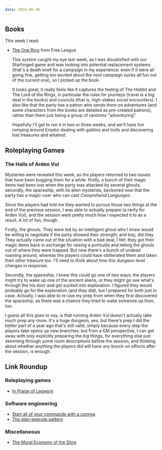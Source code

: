 ```yaml
---
date: 2024-06-30
---
```


## Books

This week I read:

- [The One Ring][] from Free League

  This system caught my eye last week, as I was dissatisfied with our Starforged
  game and was looking into potential replacement systems (that's a death knell
  for a campaign in my experience: even if it were all going fine, getting too
  excited about the *next* campaign sucks all fun out of the current one), so I
  picked up the book.

  It looks great, it really feels like it captures the feeling of The Hobbit and
  The Lord of the Rings, in particular the rules for journeys (travel is a big
  deal in the books) and councils (that is, high-stakes social encounters).  I
  also like that the party has a patron who sends them on adventures (and some
  characters from the books are detailed as pre-created patrons), rather than
  them just being a group of randoms "adventuring".

  Hopefully I'll get to run it in two or three weeks, and we'll have fun romping
  around Eriador dealing with goblins and trolls and discovering lost treasures
  and whatnot.

[The One Ring]: https://freeleaguepublishing.com/games/the-one-ring/


## Roleplaying Games

### The Halls of Arden Vul

Mysteries were revealed this week, as the players returned to two issues that
have been bugging them for a while: firstly, a bunch of their magic items had
been lost when the party was attacked by several ghouls; secondly, the
spaceship, with its alien mysteries, beckoned now that the party has a
magic-user who can cast *Comprehend Languages*.

Since the players had told me they wanted to pursue those two things at the end
of the previous session, I was able to actually prepare (a rarity for Arden
Vul), and the session went pretty much how I expected it to as a result.  A lot
of fun, though.

Firstly, the ghouls.  They were led by an intelligent ghoul who I knew would be
willing to negotiate if the party showed their strength; and boy, did they.
They actually came out of the situation with a bad deal, I felt: they got their
magic items back in exchange for raising a portcullis and letting the ghouls out
of where they were trapped.  But now there's a bunch of undead roaming around,
whereas the players could have obliterated them and taken their *other* treasure
too.  I'll need to think about how this dungeon level changes in response.

Secondly, the spaceship.  I knew this could go one of two ways: the players
might try to wake up one of the ancient aliens, or they might go see what's
through the iris door and get sucked into exploration.  I figured they would
*probably* go for the exploration (and they did), but I prepared for both just
in case.  Actually, I was able to re-use my prep from when they first discovered
the spaceship, as there was a chance they tried to wake someone up then, too.

I guess all this goes to say, is that running Arden Vul doesn't actually take
much prep any more.  It's a huge dungeon, yes, but there's prep I did the better
part of a year ago that's still valid, simply because every step the players
take opens up new branches: but from a GM perspective, I can get away with only
explicitly preparing the *big* things, for everything else just skimming through
some room descriptions before the session, and thinking about whether anything
the players did will have any knock-on effects after the session, is enough.

## Link Roundup

### Roleplaying games

- [In Praise of Legwork](https://samsorensen.blot.im/in-praise-of-legwork)

### Software engineering

- [Start all of your commands with a comma](https://rhodesmill.org/brandon/2009/commands-with-comma/)
- [The plan-execute pattern](https://mmapped.blog/posts/29-plan-execute)

### Miscellaneous

- [The Moral Economy of the Shire](https://nathangoldwag.wordpress.com/2024/05/31/the-moral-economy-of-the-shire/)
